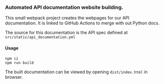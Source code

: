 
### Automated API documentation website building.

This small webpack project creates the webpages for our API documentation.
It is linked to GitHub Actions to merge with out Python docs.

The source for this documentation is the API spec defined at `src/static/api_documentation.yml`

#### Usage
    npm ci
    npm run build
    
The built documentation can be viewed by opening `dist/index.html` in browser.

